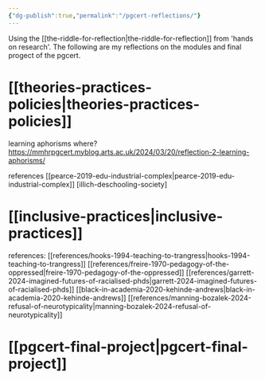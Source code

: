 ```yaml
---
{"dg-publish":true,"permalink":"/pgcert-reflections/"}
---
```


 Using the [[the-riddle-for-reflection\|the-riddle-for-reflection]] from 'hands on research'. The following are my reflections on the modules and final progect of the pgcert.

# [[theories-practices-policies\|theories-practices-policies]]

learning aphorisms where? https://mmhrpgcert.myblog.arts.ac.uk/2024/03/20/reflection-2-learning-aphorisms/

references
[[pearce-2019-edu-industrial-complex\|pearce-2019-edu-industrial-complex]]
[illich-deschooling-society]
# [[inclusive-practices\|inclusive-practices]]

references: 
[[references/hooks-1994-teaching-to-trangress\|hooks-1994-teaching-to-trangress]]
[[references/freire-1970-pedagogy-of-the-oppressed\|freire-1970-pedagogy-of-the-oppressed]]
[[references/garrett-2024-imagined-futures-of-racialised-phds\|garrett-2024-imagined-futures-of-racialised-phds]]
[[black-in-academia-2020-kehinde-andrews\|black-in-academia-2020-kehinde-andrews]]
[[references/manning-bozalek-2024-refusal-of-neurotypicality\|manning-bozalek-2024-refusal-of-neurotypicality]]

# [[pgcert-final-project\|pgcert-final-project]]

